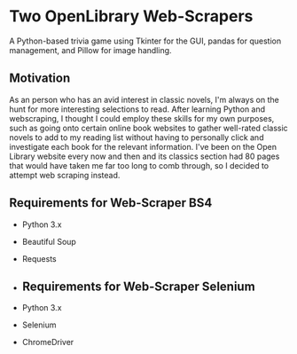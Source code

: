 # Two OpenLibrary Web-Scrapers

A Python-based trivia game using Tkinter for the GUI, pandas for question management, and Pillow for image handling.

## Motivation
As an person who has an avid interest in classic novels, I'm always on the hunt for more interesting selections to read. After learning Python and webscraping, I thought I could employ these skills for my own purposes, such as going onto certain online book websites to gather well-rated classic novels to add to my reading list without having to personally click and investigate each book for the relevant information. I've been on the Open Library website every now and then and its classics section had 80 pages that would have taken me far too long to comb through, so I decided to attempt web scraping instead.

## Requirements for Web-Scraper BS4
- Python 3.x
- Beautiful Soup
- Requests

- ## Requirements for Web-Scraper Selenium
- Python 3.x
- Selenium
- ChromeDriver


